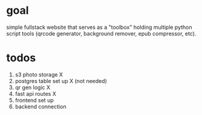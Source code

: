 # goal

simple fullstack website that serves as a "toolbox" holding multiple python script tools (qrcode generator, background remover, epub compressor, etc). 

# todos

1. s3 photo storage X
2. postgres table set up X (not needed)
3. qr gen logic X
4. fast api routes X
5. frontend set up
6. backend connection